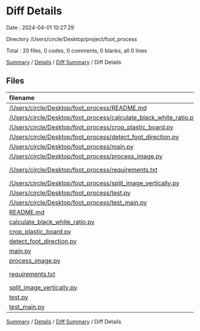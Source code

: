 # Diff Details

Date : 2024-04-01 10:27:29

Directory /Users/circle/Desktop/project/foot_process

Total : 20 files,  0 codes, 0 comments, 0 blanks, all 0 lines

[Summary](results.md) / [Details](details.md) / [Diff Summary](diff.md) / Diff Details

## Files
| filename | language | code | comment | blank | total |
| :--- | :--- | ---: | ---: | ---: | ---: |
| [/Users/circle/Desktop/foot_process/README.md](//Users/circle/Desktop/foot_process/README.md) | Markdown | -5 | 0 | -1 | -6 |
| [/Users/circle/Desktop/foot_process/calculate_black_white_ratio.py](//Users/circle/Desktop/foot_process/calculate_black_white_ratio.py) | Python | -20 | -11 | -9 | -40 |
| [/Users/circle/Desktop/foot_process/crop_plastic_board.py](//Users/circle/Desktop/foot_process/crop_plastic_board.py) | Python | -12 | -16 | -12 | -40 |
| [/Users/circle/Desktop/foot_process/detect_foot_direction.py](//Users/circle/Desktop/foot_process/detect_foot_direction.py) | Python | -25 | -25 | -20 | -70 |
| [/Users/circle/Desktop/foot_process/main.py](//Users/circle/Desktop/foot_process/main.py) | Python | -35 | -10 | -11 | -56 |
| [/Users/circle/Desktop/foot_process/process_image.py](//Users/circle/Desktop/foot_process/process_image.py) | Python | -39 | -28 | -25 | -92 |
| [/Users/circle/Desktop/foot_process/requirements.txt](//Users/circle/Desktop/foot_process/requirements.txt) | pip requirements | -7 | 0 | 0 | -7 |
| [/Users/circle/Desktop/foot_process/split_image_vertically.py](//Users/circle/Desktop/foot_process/split_image_vertically.py) | Python | -14 | -16 | -12 | -42 |
| [/Users/circle/Desktop/foot_process/test.py](//Users/circle/Desktop/foot_process/test.py) | Python | -27 | -3 | -9 | -39 |
| [/Users/circle/Desktop/foot_process/test_main.py](//Users/circle/Desktop/foot_process/test_main.py) | Python | -61 | -16 | -24 | -101 |
| [README.md](/README.md) | Markdown | 5 | 0 | 1 | 6 |
| [calculate_black_white_ratio.py](/calculate_black_white_ratio.py) | Python | 20 | 11 | 9 | 40 |
| [crop_plastic_board.py](/crop_plastic_board.py) | Python | 12 | 16 | 12 | 40 |
| [detect_foot_direction.py](/detect_foot_direction.py) | Python | 25 | 25 | 20 | 70 |
| [main.py](/main.py) | Python | 35 | 10 | 11 | 56 |
| [process_image.py](/process_image.py) | Python | 39 | 28 | 25 | 92 |
| [requirements.txt](/requirements.txt) | pip requirements | 7 | 0 | 0 | 7 |
| [split_image_vertically.py](/split_image_vertically.py) | Python | 14 | 16 | 12 | 42 |
| [test.py](/test.py) | Python | 27 | 3 | 9 | 39 |
| [test_main.py](/test_main.py) | Python | 61 | 16 | 24 | 101 |

[Summary](results.md) / [Details](details.md) / [Diff Summary](diff.md) / Diff Details